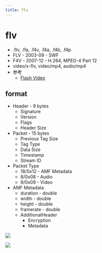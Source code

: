 ```yaml
---
title: flv
---
```


# flv

- .flv, .fla, .f4v, .f4a, .f4b, .f4p
- FLV - 2003-09 - SWF
- F4V - 2007-12 - H.264, MPEG-4 Part 12
- video/x-flv, video/mp4, audio/mp4
- 参考
  - [Flash Video](https://en.wikipedia.org/wiki/Flash_Video)

## format

- Header - 9 bytes
  - Signature
  - Version
  - Flags
  - Header Size
- Packet - 15 bytes
  - Previous Tag Size
  - Tag Type
  - Data Size
  - Timestamp
  - Stream ID
- Packet Type
  - 18/0x12 - AMF Metadata
  - 8/0x08 - Audio
  - 9/0x09 - Video
- AMF Metadata
  - duration - double
  - width - double
  - height - double
  - framerate - double
  - AdditionalHeader
    - Encryption
    - Metadata


![](https://kroki.io/bytefield/svg/eNptkU1vgzAMhu_7FVZ2odIihZW2G7d99bTzLohDKA6ghQ8lQdBV_Pe561ZKx-FRJOuRndf2UlTSOWMhTDKeGcQKDqEqtAZ2K4VSUrBhceNNtD1qXXejp9S81xTV56WViDlrt5fTmVLJmV6taTSOHgbJSm2O3o8Iu1q3ZcW1TFBbiJhgd8wn7oklERArYk1siAfikXginokX4pV4I7YsPo2HpO7R8gYNNxTYX49l3hWpyyEQx5KRHf_9QI4yRWP_qmQC275_MIgOoW0o6XK4WHUME1H0_ij6w3mJV5rSMrP_xNNVpqrnsHdAQSEKS-nymF7bJsDy1IAtvpCSnvsE04HnNs7V5eIbrmOnnA==)

<!--
(defattrs :bg-green {:fill "#a0ffa0"})
(defattrs :bg-yellow {:fill "#ffffa0"})
(defattrs :bg-pink {:fill "#ffb0a0"})
(defattrs :bg-cyan {:fill "#a0fafa"})
(defattrs :bg-purple {:fill "#e4b5f7"})

(def column-labels ["0","1","2","3","4","5","6","7","8","9","A","B","C","D","E","F"])
(def boxes-per-row 16)
(def box-width 40)
(draw-column-headers)
(draw-box "FLV" [{:span 3} :bg-green ] )
(draw-box "0x1" [{:span 1} :bg-pink] )
(draw-box "flags" [{:span 1} :bg-yellow] )
(draw-box (text "9" [:math] [:sub "hdr size"]) [{:span 4} :bg-pink] )

(draw-bottom)
-->

![](https://kroki.io/bytefield/svg/eNqNkc9uwjAMh-97Csu7gLRK7Shj621_XwJxcKhTqqU0StIBQ333mY1RqhVph0-RrC-_2M4oZ00hOA-ZKqLCMa9hn-nSGMBrirWmGNvx1ain7diYetN5Wg97tly_n1sqHrKWO-q_SZoGshpnDXcep2qqZwfvW4RlbZpqHRlSbDzMMcYbTIRbYSKkwlS4E2bCvfAgPApPwrPwIrwKb7j4eR5UvWUfWXaRk4GTu64cbco8rCCNDyVHm-jYwIopZ-d_q2ICWscfEKgAX34ywnyfeSszp-3Z0hfQuxJ2thOT9mztfXEUeBsAj8FZRWG1kNM3CjCnQDLJKWbSnn5lMCT4PxGNldkHMg5_9t8M6bmfkVzqA31wTBWUOV5q-mgXZAF1ySb3eCqqOoS6Gn8Bce7flg==)

<!--
(defattrs :bg-green {:fill "#a0ffa0"})
(defattrs :bg-yellow {:fill "#ffffa0"})
(defattrs :bg-pink {:fill "#ffb0a0"})
(defattrs :bg-cyan {:fill "#a0fafa"})
(defattrs :bg-purple {:fill "#e4b5f7"})

(def column-labels ["0","1","2","3","4","5","6","7","8","9","A","B","C","D","E","F"])
(def boxes-per-row 16)
(def box-width 40)
(draw-column-headers)
(draw-box "prev tag size" [{:span 4} :bg-green ] )
(draw-box "typ" [{:span 1} :bg-yellow] )
(draw-box (text "size" [:math] [:sub "data"]) [{:span 3} :bg-pink] )
(draw-box (text "ts" [:math] [:sub "upper"]) [{:span 3} :bg-cyan] )
(draw-box (text "ts" [:math] [:sub "lower"]) [{:span 1} :bg-pink] )
(draw-box "stream id" [{:span 3} :bg-pink] )

(draw-gap "fields")

(draw-bottom)
-->
